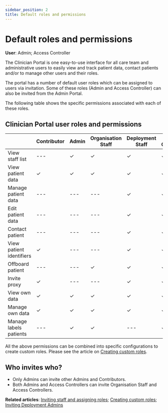 ```yaml
---
sidebar_position: 2
title: Default roles and permissions
---
```

# Default roles and permissions
**User**: Admin; Access Controller

The Clinician Portal is one easy-to-use interface for all care team and administrative users to easily view and track patient data, contact patients and/or to manage other users and their roles. 

The portal has a number of default user roles which can be assigned to users via invitation. Some of these roles (Admin and Access Controller) can also be invited from the Admin Portal. 

The following table shows the specific permissions associated with each of these roles.
## Clinician Portal user roles and permissions

|  | Contributor | Admin | Organisation Staff | Deployment Staff | Access Controller |
| --- |--- | --- | --- | --- | --- |
| View staff list |--- | ✓ | ✓ | ✓ | ✓ |
| View patient data | ✓ | ✓ | ✓ | ✓ | ✓ |
| Manage patient data |--- |--- | --- | ✓ | ✓ |
| Edit patient data |--- |--- | --- | ✓ | ✓ |
| Contact patient | --- | --- | --- | ✓ | ✓ |
| View patient identifiers | ✓ | --- | --- | ✓ | ✓ |
| Offboard patient | --- | --- | ✓ | ✓ | ✓ |
| Invite proxy | ✓ | --- | --- | ✓ | ✓ |
| View own data | ✓ | ✓ | ✓ | ✓ | ✓ |
| Manage own data | ✓ | ✓ | ✓ | ✓ | ✓ |
| Manage labels patients | --- | ✓ | ✓ | --- | ✓ |

All the above permissions can be combined into specific configurations to create custom roles. Please see the article on [Creating custom roles](./creating-custom-roles.md). 

## Who invites who?
- Only Admins can invite other Admins and Contributors.
- Both Admins and Access Controllers can invite Organisation Staff and Access Controllers.

**Related articles**: [Inviting staff and assigning roles](./inviting-staff-and-assigning-roles.md); [Creating custom roles](./creating-custom-roles.md); [Inviting Deployment Admins](../../admin-portal/managing-deployments/tools-and-navigation/inviting-deployment-admins.md)
